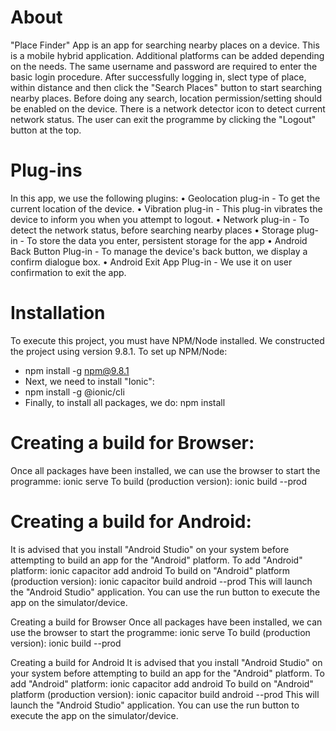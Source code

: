 # About #
"Place Finder" App is an app for searching nearby places on a device. 
This is a mobile hybrid application. Additional platforms can be added depending on the needs. The same username and password are required to enter the basic login procedure. After successfully logging in, slect type of place, within distance and then click the "Search Places" button to start searching nearby places. Before doing any search, location permission/setting should be enabled on the device.
There is a network detector icon to detect current network status.
The user can exit the programme by clicking the "Logout" button at the top.

# Plug-ins #
In this app, we use the following plugins: 
	•	Geolocation plug-in - To get the current location of the device.
	•	Vibration plug-in - This plug-in vibrates the device to inform you when you attempt to logout.
	•	Network plug-in - To detect the network status, before searching nearby places
	•	Storage plug-in - To store the data you enter, persistent storage for the app
	•	Android Back Button Plug-in - To manage the device's back button, we display a confirm dialogue box.
	•	Android Exit App Plug-in - We use it on user confirmation to exit the app.

# Installation #
To execute this project, you must have NPM/Node installed. We constructed the project using version 9.8.1. To set up NPM/Node: 
- npm install -g npm@9.8.1
- Next, we need to install "Ionic":
- npm install -g @ionic/cli
- Finally, to install all packages, we do: npm install

# Creating a build for Browser:
Once all packages have been installed, we can use the browser to start the programme: 
ionic serve
To build (production version):
ionic build --prod

# Creating a build for Android:
It is advised that you install "Android Studio" on your system before attempting to build an app for the "Android" platform.
To add "Android" platform: ionic capacitor add android
To build on "Android" platform (production version): ionic capacitor build android --prod
This will launch the "Android Studio" application. You can use the run button to execute the app on the simulator/device.


Creating a build for Browser
Once all packages have been installed, we can use the browser to start the programme: 
ionic serve
To build (production version):
ionic build --prod

Creating a build for Android
It is advised that you install "Android Studio" on your system before attempting to build an app for the "Android" platform. To add "Android" platform: 
ionic capacitor add android
To build on "Android" platform (production version):
ionic capacitor build android --prod
This will launch the "Android Studio" application. You can use the run button to execute the app on the simulator/device.
